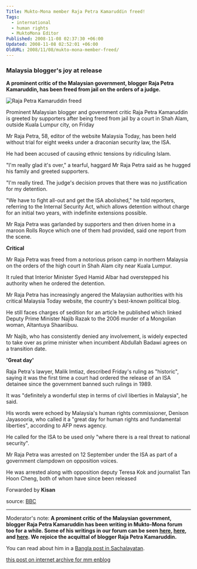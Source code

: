 ```yaml
---
Title: Mukto-Mona member Raja Petra Kamaruddin freed!
Tags:
  - international
  - human rights
  - MuktoMona Editor
Published: 2008-11-08 02:37:30 +06:00
Updated: 2008-11-08 02:52:01 +06:00
OldURL: 2008/11/08/mukto-mona-member-freed/
---
```


### Malaysia blogger's joy at release

**A prominent critic of the Malaysian government, blogger Raja Petra Kamaruddin, has been freed from jail on the orders of a judge.**  

![Raja Petra Kamaruddin freed](https://newsimg.bbc.co.uk/media/images/45183000/jpg/_45183301_-70.jpg)
  
Prominent Malaysian blogger and government critic Raja Petra Kamaruddin is greeted by supporters after being freed from jail by a court in Shah Alam, outside Kuala Lumpur city, on Friday

Mr Raja Petra, 58, editor of the website Malaysia Today, has been held without trial for eight weeks under a draconian security law, the ISA.

He had been accused of causing ethnic tensions by ridiculing Islam.

"I'm really glad it's over," a tearful, haggard Mr Raja Petra said as he hugged his family and greeted supporters. <!-- E SF -->

"I'm really tired. The judge's decision proves that there was no justification for my detention.

"We have to fight all-out and get the ISA abolished," he told reporters, referring to the Internal Security Act, which allows detention without charge for an initial two years, with indefinite extensions possible.

Mr Raja Petra was garlanded by supporters and then driven home in a maroon Rolls Royce which one of them had provided, said one report from the scene.

**Critical**

Mr Raja Petra was freed from a notorious prison camp in northern Malaysia on the orders of the high court in Shah Alam city near Kuala Lumpur.

It ruled that Interior Minister Syed Hamid Albar had overstepped his authority when he ordered the detention.

Mr Raja Petra has increasingly angered the Malaysian authorities with his critical Malaysia Today website, the country's best-known political blog.

He still faces charges of sedition for an article he published which linked Deputy Prime Minister Najib Razak to the 2006 murder of a Mongolian woman, Altantuya Shaariibuu.

Mr Najib, who has consistently denied any involvement, is widely expected to take over as prime minister when incumbent Abdullah Badawi agrees on a transition date.

**'Great day'**

Raja Petra's lawyer, Malik Imtiaz, described Friday's ruling as "historic", saying it was the first time a court had ordered the release of an ISA detainee since the government banned such rulings in 1989.

It was "definitely a wonderful step in terms of civil liberties in Malaysia", he said.

His words were echoed by Malaysia's human rights commissioner, Denison Jayasooria, who called it a "great day for human rights and fundamental liberties", according to AFP news agency.

He called for the ISA to be used only "where there is a real threat to national security".

Mr Raja Petra was arrested on 12 September under the ISA as part of a government clampdown on opposition voices.

He was arrested along with opposition deputy Teresa Kok and journalist Tan Hoon Cheng, both of whom have since been released


Forwarded by **Kisan**

source: [BBC](https://news.bbc.co.uk/2/hi/asia-pacific/7714696.stm)

-----

Moderator's note: **A prominent critic of the Malaysian government, blogger Raja Petra Kamaruddin has been writing in Mukto-Mona forum too for a while. Some of his writings in our forum can be seen [here](http://groups.yahoo.com/group/mukto-mona/message/13320), [here](http://groups.yahoo.com/group/mukto-mona/message/13322), and [here](http://groups.yahoo.com/group/mukto-mona/message/13993).  We rejoice the acquittal of  blogger Raja Petra Kamaruddin.**

You can read about him in a [Bangla post in Sachalayatan](https://www.sachalayatan.com/arup/18814).

[this post on internet archive for mm enblog](https://web.archive.org/web/20191030060227/https://enblog.mukto-mona.com/2008/11/08/mukto-mona-member-freed)